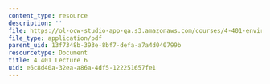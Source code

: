 ```yaml
---
content_type: resource
description: ''
file: https://ol-ocw-studio-app-qa.s3.amazonaws.com/courses/4-401-environmental-technologies-in-buildings-fall-2018/e6c8d40a32eaa86a4df5122251657fe1_MIT4_401F18_lec6.pdf
file_type: application/pdf
parent_uid: 13f7348b-393e-8bf7-defa-a7a4d040799b
resourcetype: Document
title: 4.401 Lecture 6
uid: e6c8d40a-32ea-a86a-4df5-122251657fe1
---
```

